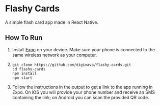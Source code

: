# Flashy Cards

A simple flash card app made in React Native.

## How To Run

1. Install [Expo](https://expo.io) on your device. Make sure your phone is connected to the same wireless network as your computer.

1. 
   ```
   git clone https://github.com/digivava/flashy-cards.git
   cd flashy-cards
   npm install
   npm start
   ```

1. Follow the instructions in the output to get a link to the app running in Expo. On iOS you will provide your phone number and receive an SMS containing the link; on Android you can scan the provided QR code.